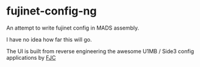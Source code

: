 # fujinet-config-ng

An attempt to write fujinet config in MADS assembly.

I have no idea how far this will go.

The UI is built from reverse engineering the awesome U1MB / Side3 config applications by [FJC](https://atari8.co.uk/)

